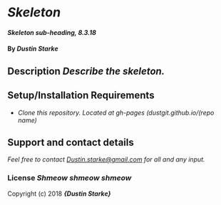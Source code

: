 # _Skeleton_

#### _Skeleton sub-heading, 8.3.18_

#### By _**Dustin Starke**_
<!-- Evan Filkins was here! -->

## Description _Describe the skeleton._

## Setup/Installation Requirements

* _Clone this repository. Located at gh-pages (dustgit.github.io/(repo name)_

## Support and contact details

_Feel free to contact Dustin.starke@gmail.com for all and any input._


### License _Shmeow shmeow shmeow_

Copyright (c) 2018 **_{Dustin Starke}_**

